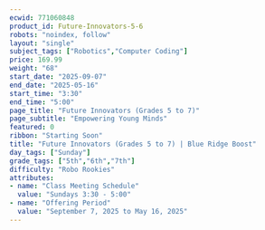 ```yaml
---
ecwid: 771060848
product_id: Future-Innovators-5-6
robots: "noindex, follow"
layout: "single"
subject_tags: ["Robotics","Computer Coding"]
price: 169.99
weight: "68"
start_date: "2025-09-07"
end_date: "2025-05-16"
start_time: "3:30"
end_time: "5:00"
page_title: "Future Innovators (Grades 5 to 7)"
page_subtitle: "Empowering Young Minds"
featured: 0
ribbon: "Starting Soon"
title: "Future Innovators (Grades 5 to 7) | Blue Ridge Boost"
day_tags: ["Sunday"]
grade_tags: ["5th","6th","7th"]
difficulty: "Robo Rookies"
attributes:
- name: "Class Meeting Schedule"
  value: "Sundays 3:30 - 5:00"
- name: "Offering Period"
  value: "September 7, 2025 to May 16, 2025"
---
```

